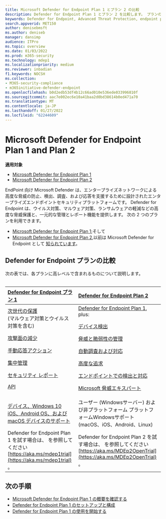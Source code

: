 ```yaml
---
title: Microsoft Defender for Endpoint Plan 1 とプラン 2 の比較
description: Defender for Endpoint Plan 1 とプラン 2 を比較します。 プランの違いについて説明し、組織のニーズに合ったプランを選択します。
keywords: Defender for Endpoint, Advanced Threat Protection, endpoint protection
search.appverid: MET150
author: denisebmsft
ms.author: deniseb
manager: dansimp
audience: ITPro
ms.topic: overview
ms.date: 01/03/2022
ms.prod: m365-security
ms.technology: mdep1
ms.localizationpriority: medium
ms.reviewer: inbadian
f1.keywords: NOCSH
ms.collection:
- M365-security-compliance
- m365initiative-defender-endpoint
ms.openlocfilehash: b0d2edb53df4b12c66ad010e536ede033996810f
ms.sourcegitcommit: aac7e002ec6e10a41baa2d0bd38614b0ed471a70
ms.translationtype: MT
ms.contentlocale: ja-JP
ms.lasthandoff: 01/27/2022
ms.locfileid: "62244609"
---
```

# <a name="microsoft-defender-for-endpoint-plan-1-and-plan-2"></a>Microsoft Defender for Endpoint Plan 1 and Plan 2

**適用対象**

- [Microsoft Defender for Endpoint Plan 1](https://go.microsoft.com/fwlink/p/?linkid=2154037)
- [Microsoft Defender for Endpoint Plan 2](https://go.microsoft.com/fwlink/p/?linkid=2154037)

EndPoint 向け Microsoft Defender は、エンタープライズネットワークによる高度な脅威の防止、検出、調査、および応答を支援するために設計されたエンタープライズエンドポイントセキュリティプラットフォームです。 Defender for Endpoint は、ウイルス対策、マルウェア対策、ランサムウェアの軽減などの高度な脅威保護と、一元的な管理とレポート機能を提供します。 次の 2 つのプランを利用できます。   
 
- [Microsoft Defender for Endpoint Plan 1](defender-endpoint-plan-1.md);そして 
- [Microsoft Defender for Endpoint Plan 2](microsoft-defender-endpoint.md),以前は Microsoft Defender for Endpoint として [知られています](microsoft-defender-endpoint.md)。

## <a name="compare-defender-for-endpoint-plans"></a>Defender for Endpoint プランの比較

次の表では、各プランに高レベルで含まれるものについて説明します。 <br/><br/>

| [Defender for Endpoint プラン 1](defender-endpoint-plan-1.md) | [Defender for Endpoint Plan 2](microsoft-defender-endpoint.md) |
|:---|:---|
| [次世代の保護](defender-endpoint-plan-1.md#next-generation-protection) <br/>(マルウェア対策とウイルス対策を含む) <p> [攻撃面の減少](defender-endpoint-plan-1.md#attack-surface-reduction) <p> [手動応答アクション](defender-endpoint-plan-1.md#manual-response-actions) <p> [集中管理](defender-endpoint-plan-1.md#centralized-management) <p>[セキュリティ レポート](defender-endpoint-plan-1.md#reporting) <p>[API](defender-endpoint-plan-1.md#apis)  | [Defender for Endpoint Plan 1](defender-endpoint-plan-1.md), plus: <p> [デバイス検出](device-discovery.md) <p> [脅威と脆弱性の管理](next-gen-threat-and-vuln-mgt.md) <p> [自動調査および対応](automated-investigations.md) <p> [高度な追求](advanced-hunting-overview.md) <p> [エンドポイントでの検出と対応](overview-endpoint-detection-response.md) <p> [Microsoft 脅威エキスパート](microsoft-threat-experts.md)  |
| [デバイス、Windows 10 iOS、Android OS、および macOS デバイスのサポート](defender-endpoint-plan-1.md#cross-platform-support) | ユーザー (Windowsサーバー) および非プラットフォーム プラットフォームWindowsサポート<br/> (macOS、iOS、Android、Linux) |
| Defender for Endpoint Plan 1 を試す場合は、 を参照してください [https://aka.ms/mdep1trial](https://aka.ms/mdep1trial) 。 | Defender for Endpoint Plan 2 を試す場合は、 を参照してください [https://aka.ms/MDEp2OpenTrial](https://aka.ms/MDEp2OpenTrial) 。 |

## <a name="next-steps"></a>次の手順

- [Microsoft Defender for Endpoint Plan 1 の概要を確認する](defender-endpoint-plan-1.md)
- [Defender for Endpoint Plan 1 のセットアップと構成](mde-p1-setup-configuration.md)
- [Defender for Endpoint Plan 1 の使用を開始する](mde-plan1-getting-started.md)

